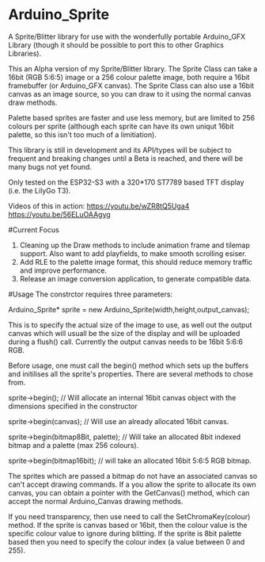 # Arduino_Sprite
A Sprite/Blitter library for use with the wonderfully portable Arduino_GFX Library (though it should be possible to port this to other Graphics Libraries). 

This an Alpha version of my Sprite/Blitter library. The Sprite Class can take a 16bit (RGB 5:6:5) image or a 256 colour palette image, both require a 16bit framebuffer (or Arduino_GFX canvas). The Sprite Class can also use a 16bit canvas as an image source, so you can draw to it using the normal canvas draw methods.

Palette based sprites are faster and use less memory, but are limited to 256 colours per sprite (although each sprite can have its own uniqut 16bit palette, so this isn't too much of a limitiation). 

This library is still in development and its API/types will be subject to frequent and breaking changes until a Beta is reached, and there will be many bugs not yet found.

Only tested on the ESP32-S3 with a 320*170 ST7789 based TFT display (i.e. the LilyGo T3).

Videos of this in action:
https://youtu.be/wZR8tQ5Uga4
https://youtu.be/56ELuOAAgyg

#Current Focus
1. Cleaning up the Draw methods to include animation frame and tilemap support. Also want to add playfields, to make smooth scrolling esiser.
2. Add RLE to the palette image format, this should reduce memory traffic and improve performance.
3. Release an image conversion application, to generate compatible data.

#Usage
The constrctor requires three parameters:

Arduino_Sprite* sprite = new Arduino_Sprite(width,height,output_canvas);

This is to specify the actual size of the image to use, as well out the output canvas which will usuall be the size of the display and will be uploaded during a flush() call. Currently the output canvas needs to be 16bit 5:6:6 RGB.

Before usage, one must call the begin() method which sets up the buffers and initilises all the sprite's properties. There are several methods to chose from.

sprite->begin(); // Will allocate an internal 16bit canvas object with the dimensions specified in the constructor

sprite->begin(canvas); // Will use an already allocated 16bit canvas.

sprite->begin(bitmap8Bit, palette); // Will take an allocated 8bit indexed bitmap and a palette (max 256 colours).

sprite->begin(bitmap16bit); // will take an allocated 16bit 5:6:5 RGB bitmap.

The sprites which are passed a bitmap do not have an associated canvas so can't accept drawing commands. If a you allow the sprite to allocate its own canvas, you can obtain a pointer with the GetCanvas() method, which can accept the normal Arduino_Canvas drawing methods.

If you need transparency, then use need to call the SetChromaKey(colour) method. If the sprite is canvas based or 16bit, then the colour value is the specific colour value to ignore during blitting. If the sprite is 8bit palette based then you need to specify the colour index (a value between 0 and 255).



